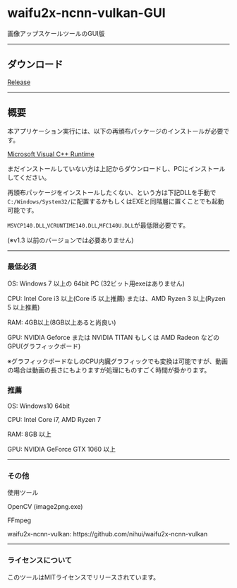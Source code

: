 # waifu2x-ncnn-vulkan-GUI

画像アップスケールツールのGUI版

---

## ダウンロード

[Release](https://github.com/XyLe-GBP/waifu2x-ncnn-vulkan-GUI/releases)

---

## 概要

<p>本アプリケーション実行には、以下の再頒布パッケージのインストールが必要です。</p>

[Microsoft Visual C++ Runtime](https://aka.ms/vs/16/release/VC_redist.x64.exe)

<p>まだインストールしていない方は上記からダウンロードし、PCにインストールしてください。</p>
<p>再頒布パッケージをインストールしたくない、という方は下記DLLを手動で<code>C:/Windows/System32/</code>に配置するかもしくはEXEと同階層に置くことでも起動可能です。</p>

<code>MSVCP140.DLL</code>,<code>VCRUNTIME140.DLL</code>,<code>MFC140U.DLL</code>が最低限必要です。
<p>(※v1.3 以前のバージョンでは必要ありません)</p>

---

### 最低必須

<p>OS: Windows 7 以上の 64bit PC (32ビット用exeはありません)</p>
<p>CPU: Intel Core i3 以上(Core i5 以上推薦) または、AMD Ryzen 3 以上(Ryzen 5 以上推薦)</p>
<p>RAM: 4GB以上(8GB以上あると尚良い)</p>
<p>GPU: NVIDIA Geforce または NVIDIA TITAN もしくは AMD Radeon などのGPU(グラフィックボード)</p>
<p>※グラフィックボードなしのCPU内臓グラフィックでも変換は可能ですが、動画の場合は動画の長さにもよりますが処理にものすごく時間が掛かります。</p>

### 推薦

<p>OS: Windows10 64bit</p>
<p>CPU: Intel Core i7, AMD Ryzen 7</p>
<p>RAM: 8GB 以上</p>
<p>GPU: NVIDIA GeForce GTX 1060 以上</p>

---

### その他

<p>使用ツール</p>
<p>OpenCV (image2png.exe)</p>
<p>FFmpeg</p>
waifu2x-ncnn-vulkan: https://github.com/nihui/waifu2x-ncnn-vulkan

---

### ライセンスについて

<p>このツールはMITライセンスでリリースされています。</p>
